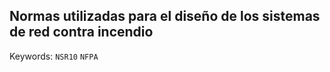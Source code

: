 ## Normas utilizadas para el diseño de los sistemas de red contra incendio 
Keywords: `NSR10` `NFPA`

